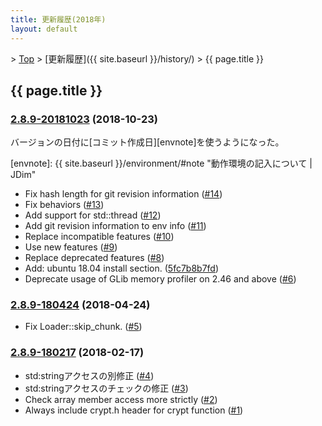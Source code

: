```yaml
---
title: 更新履歴(2018年)
layout: default
---
```


&gt; [Top](../) &gt; [更新履歴]({{ site.baseurl }}/history/) &gt; {{ page.title }}

## {{ page.title }}


<a name="2.8.9-20181023"></a>
### [2.8.9-20181023](https://github.com/JDimproved/JDim/compare/c1c9d64a85...bb608f24b1) (2018-10-23)

バージョンの日付に[コミット作成日][envnote]を使うようになった。

[envnote]: {{ site.baseurl }}/environment/#note "動作環境の記入について &#x7c; JDim"

- Fix hash length for git revision information
  ([#14](https://github.com/JDimproved/JDim/pull/14))
- Fix behaviors
  ([#13](https://github.com/JDimproved/JDim/pull/13))
- Add support for std::thread
  ([#12](https://github.com/JDimproved/JDim/pull/12))
- Add git revision information to env info
  ([#11](https://github.com/JDimproved/JDim/pull/11))
- Replace incompatible features
  ([#10](https://github.com/JDimproved/JDim/pull/10))
- Use new features
  ([#9](https://github.com/JDimproved/JDim/pull/9))
- Replace deprecated features
  ([#8](https://github.com/JDimproved/JDim/pull/8))
- Add: ubuntu 18.04 install section.
  ([5fc7b8b7fd](https://github.com/JDimproved/JDim/commit/5fc7b8b7fd840659900e443872b1c50149638f39))
- Deprecate usage of GLib memory profiler on 2.46 and above
  ([#6](https://github.com/JDimproved/JDim/pull/6))


<a name="2.8.9-180424"></a>
### [2.8.9-180424](https://github.com/JDimproved/JDim/compare/9e692ad2ba...c1c9d64a85) (2018-04-24)
- Fix Loader::skip_chunk.
  ([#5](https://github.com/JDimproved/JDim/pull/5))


<a name="2.8.9-180217"></a>
### [2.8.9-180217](https://github.com/JDimproved/JDim/compare/be3d051dc5...9e692ad2ba) (2018-02-17)
- std:stringアクセスの別修正
  ([#4](https://github.com/JDimproved/JDim/pull/4))
- std:stringアクセスのチェックの修正
  ([#3](https://github.com/JDimproved/JDim/pull/3))
- Check array member access more strictly
  ([#2](https://github.com/JDimproved/JDim/pull/2))
- Always include crypt.h header for crypt function
  ([#1](https://github.com/JDimproved/JDim/pull/1))
